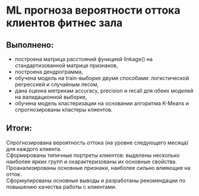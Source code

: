 # ML прогноза вероятности оттока клиентов фитнес зала   
## Выполнено:   
- построена матрица расстояний функцией linkage() на стандартизованной матрице признаков,
- построена дендрограмма,    
- обучена модель на train-выборке двумя способами: логистической регрессией и случайным лесом,  
- дана оценка метрикам accuracy, precision и recall для обеих моделей на валидационной выборке,
- обучена модель кластеризации на основании алгоритма K-Means и спрогнозированы кластеры клиентов.  
## Итоги:  
Спрогнозирована вероятность оттока (на уровне следующего месяца) для каждого клиента.  
Сформированы типичные портреты клиентов: выделены несколько наиболее ярких групп и охарактеризованы их основные свойства.  
Проанализированы основные признаки, наиболее сильно влияющие на отток.  
Сформулированы основные выводы и разработаны рекомендации по повышению качества работы с клиентами.
